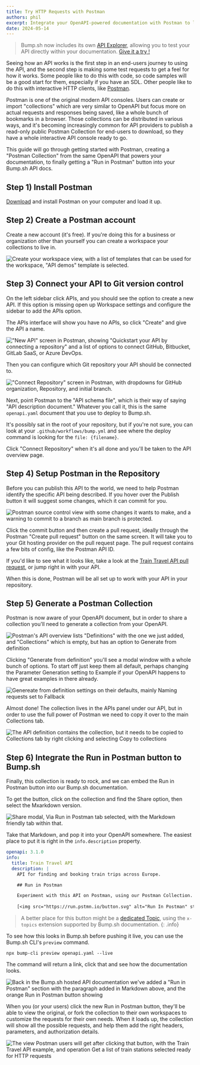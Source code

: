 ```yaml
---
title: Try HTTP Requests with Postman
authors: phil
excerpt: Integrate your OpenAPI-powered documentation with Postman to let customers try your API out, right from the API docs.
date: 2024-05-14
---
```


> Bump.sh now includes its own [API Explorer](https://docs.bump.sh/product-updates/2025/01/09/api-explorer/), allowing you to test your API directly within your documentation. [Give it a try !](https://bump.sh/demo/doc/api-explorer/explorer/operation/operation-adduser)

Seeing how an API works is the first step in an end-users journey to using the API, and the second step is making some test requests to get a feel for how it works. Some people like to do this with code, so code samples will be a good start for them, especially if you have an SDL. Other people like to do this with interactive HTTP clients, like [Postman](https://postman.com/).

Postman is one of the original modern API consoles. Users can create or import "collections" which are very similar to OpenAPI but focus more on actual requests and responses being saved, like a whole bunch of bookmarks in a browser. Those collections can be distributed in various ways, and it's becoming increasingly common for API providers to publish a read-only public Postman Collection for end-users to download, so they have a whole interactive API console ready to go.

This guide will go through getting started with Postman, creating a "Postman Collection" from the same OpenAPI that powers your documentation, to finally getting a "Run in Postman" button into your Bump.sh API docs.

## Step 1) Install Postman

[Download](https://www.postman.com/downloads/) and install Postman on your computer and load it up.

## Step 2) Create a Postman account

Create a new account (it's free). If you're doing this for a business or organization other than yourself you can create a workspace your collections to live in.

![Create your workspace view, with a list of templates that can be used for the workspace, "API demos" template is selected.](/images/guides/try-requests-in-postman/postman-create-workspace.png)

## Step 3) Connect your API to Git version control

On the left sidebar click APIs, and you should see the option to create a new API. If this option is missing open up Workspace settings and configure the sidebar to add the APIs option.

The APIs interface will show you have no APIs, so click "Create" and give the API a name.

!["New API" screen in Postman, showing "Quickstart your API by connecting a repository" and a list of options to connect GitHub, Bitbucket, GitLab SaaS, or Azure DevOps.](/images/guides/try-requests-in-postman/postman-new-api.png)

Then you can configure which Git repository your API should be connected to.

!["Connect Repository" screen in Postman, with dropdowns for GitHub organization, Repository, and initial branch.](/images/guides/try-requests-in-postman/postman-connect-repository.png)

Next, point Postman to the "API schema file", which is their way of saying "API description document." Whatever you call it, this is the same `openapi.yaml` document that you use to deploy to Bump.sh.

It's possibly sat in the root of your repository, but if you're not sure, you can look at your `.github/workflows/bump.yml` and see where the deploy command is looking for the `file: {filename}`. 

Click "Connect Repository" when it's all done and you'll be taken to the API overview page.

## Step 4) Setup Postman in the Repository

Before you can publish this API to the world, we need to help Postman identify the specific API being described. If you hover over the Publish button it will suggest some changes, which it can commit for you.

![Postman source control view with some changes it wants to make, and a warning to commit to a branch as main branch is protected.](/images/guides/try-requests-in-postman/postman-commit.png)

Click the commit button and then create a pull request, ideally through the Postman "Create pull request" button on the same screen. It will take you to your Git hosting provider on the pull request page. The pull request contains a few bits of config, like the Postman API ID. 

If you'd like to see what it looks like, take a look at the [Train Travel API pull request](https://github.com/bump-sh-examples/train-travel-api/pull/17/files ), or jump right in with your API. 

When this is done, Postman will be all set up to work with your API in your repository.

## Step 5) Generate a Postman Collection

Postman is now aware of your OpenAPI document, but in order to share a collection you'll need to generate a collection from your OpenAPI.

![Postman's API overview lists "Definitions" with the one we just added, and "Collections" which is empty, but has an option to Generate from definition](/images/guides/try-requests-in-postman/generate-from-definition.png)

Clicking "Generate from definition" you'll see a modal window with a whole bunch of options. To start off just keep them all default, perhaps changing the Parameter Generation setting to Example if your OpenAPI happens to have great examples in there already.

![Genereate from definition settings on their defaults, mainly Naming requests set to Fallback](/images/guides/try-requests-in-postman/generate-modal.png)

Almost done! The collection lives in the APIs panel under our API, but in order to use the full power of Postman we need to copy it over to the main Collections tab.

![The API definition contains the collection, but it needs to be copied to Collections tab by right clicking and selecting Copy to collections](/images/guides/try-requests-in-postman/copy-to-collections.png)

## Step 6) Integrate the Run in Postman button to Bump.sh

Finally, this collection is ready to rock, and we can embed the Run in Postman button into our Bump.sh documentation. 

To get the button, click on the collection and find the Share option, then select the Mxarkdown version.

![Share modal, Via Run in Postman tab selected, with the Markdown friendly tab within that.](/images/guides/try-requests-in-postman/postman-share-button.png)

Take that Markdown, and pop it into your OpenAPI somewhere. The easiest place to put it is right in the `info.description` property. 

```yaml
openapi: 3.1.0
info:
  title: Train Travel API
  description: |
    API for finding and booking train trips across Europe.

    ## Run in Postman

    Experiment with this API on Postman, using our Postman Collection.
    
    [<img src="https://run.pstmn.io/button.svg" alt="Run In Postman" style="width: 128px; height: 32px;">](https://app.getpostman.com/run-collection/9265903-7a75a0d0-b108-4436-ba54-c6139698dc08?action=collection%2Ffork&source=rip_markdown&collection-url=entityId%3D9265903-7a75a0d0-b108-4436-ba54-c6139698dc08%26entityType%3Dcollection%26workspaceId%3Df507f69d-9564-419c-89a2-cb8e4c8c7b8f)
```

> A better place for this button might be a [dedicated Topic](/help/enhance-documentation-content/topics/), using the `x-topics` extension supported by Bump.sh documentation.
{: .info}

To see how this looks in Bump.sh before pushing it live, you can use the Bump.sh CLI's `preview` command.

```
npx bump-cli preview openapi.yaml --live
```

The command will return a link, click that and see how the documentation looks.

![Back in the Bump.sh hosted API documentation we've added a "Run in Postman" section with the paragraph added in Markdown above, and the orange Run in Postman button showing](/images/guides/try-requests-in-postman/bump-docs-postman-button.png)

When you (or your users) click the new Run in Postman button, they'll be able to view the original, or fork the collection to their own workspaces to customize the requests for their own needs. When it loads up, the collection will show all the possible requests, and help them add the right headers, parameters, and authorization details.

![The view Postman users will get after clicking that button, with the Train Travel API example, and operation Get a list of train stations selected ready for HTTP requests](/images/guides/try-requests-in-postman/postman-view.png)
